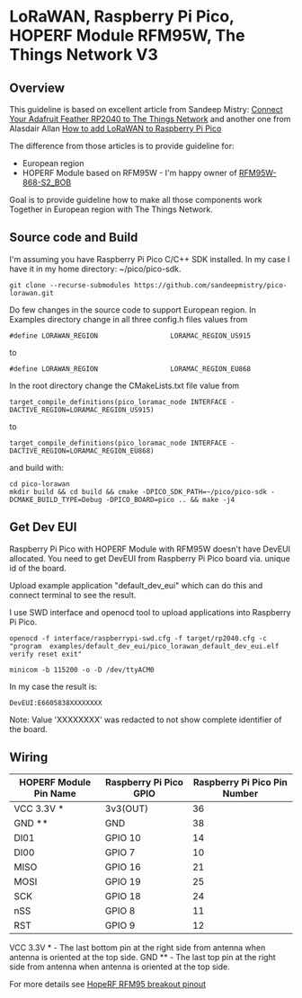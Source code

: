 # LoRaWAN, Raspberry Pi Pico, HOPERF Module RFM95W, The Things Network V3

## Overview

This guideline is based on excellent article from Sandeep Mistry: 
[Connect Your Adafruit Feather RP2040 to The Things Network](https://www.hackster.io/sandeep-mistry/connect-your-adafruit-feather-rp2040-to-the-things-network-5c0c84)
and another one from Alasdair Allan
[How to add LoRaWAN to Raspberry Pi Pico](https://www.raspberrypi.org/blog/how-to-add-lorawan-to-raspberry-pi-pico/)

The difference from those articles is to provide guideline for:

- European region
- HOPERF Module based on RFM95W - I'm happy owner of [RFM95W-868-S2_BOB](https://www.soselectronic.com/products/various/rfm95w-868-s2-bob-342652)

Goal is to provide guideline how to make all those components work Together in European region with The Things Network.

## Source code and Build

I'm assuming you have Raspberry Pi Pico C/C++ SDK installed. In my case I have it in my home directory: ~/pico/pico-sdk.

```
git clone --recurse-submodules https://github.com/sandeepmistry/pico-lorawan.git
```

Do few changes in the source code to support European region.
In Examples directory change in all three config.h files values from
```
#define LORAWAN_REGION                  LORAMAC_REGION_US915
```
to
```
#define LORAWAN_REGION                  LORAMAC_REGION_EU868
```

In the root directory change the CMakeLists.txt file value from
```
target_compile_definitions(pico_loramac_node INTERFACE -DACTIVE_REGION=LORAMAC_REGION_US915)
```
to
```
target_compile_definitions(pico_loramac_node INTERFACE -DACTIVE_REGION=LORAMAC_REGION_EU868)
```

and build with:

```
cd pico-lorawan
mkdir build && cd build && cmake -DPICO_SDK_PATH=~/pico/pico-sdk -DCMAKE_BUILD_TYPE=Debug -DPICO_BOARD=pico .. && make -j4
```

## Get Dev EUI

Raspberry Pi Pico with HOPERF Module with RFM95W doesn't have DevEUI allocated.
You need to get DevEUI from Raspberry Pi Pico board via. unique id of the board.

Upload example application "default_dev_eui" which can do this and connect terminal to see the result.

I use SWD interface and openocd tool to upload applications into Raspberry Pi Pico.

```
openocd -f interface/raspberrypi-swd.cfg -f target/rp2040.cfg -c "program  examples/default_dev_eui/pico_lorawan_default_dev_eui.elf verify reset exit"

minicom -b 115200 -o -D /dev/ttyACM0
```

In my case the result is:
```
DevEUI:E6605838XXXXXXXX
```

Note: Value 'XXXXXXXX' was redacted to not show complete identifier of the board.

## Wiring

HOPERF Module Pin Name | Raspberry Pi Pico GPIO | Raspberry Pi Pico Pin Number
--- | --- | ---
VCC 3.3V * | 3v3(OUT) | 36
GND ** | GND | 38
DI01 | GPIO 10 | 14
DI00 | GPIO 7 | 10
MISO | GPIO 16 | 21
MOSI | GPIO 19 | 25
SCK | GPIO 18 | 24
nSS | GPIO 8 | 11
RST | GPIO 9 | 12

VCC 3.3V * - The last bottom pin at the right side from antenna when antenna is oriented at the top side.
GND ** - The last top pin at the right side from antenna when antenna is oriented at the top side.

For more details see [HopeRF RFM95 breakout pinout](https://reuben.honigwachs.de/post/rfm95-breakout-board/)
